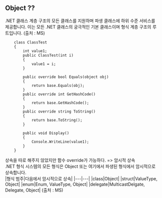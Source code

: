 ## Object ??
.NET 클래스 계층 구조의 모든 클래스를 지원하며 파생 클래스에 하위 수준 서비스를 제공합니다. 이는 모든 .NET 클래스의 궁극적인 기본 클래스이며 형식 계층 구조의 루트입니다. (출처 : MS)  
```
    class ClassTest
    {
        int value1;
        public ClassTest(int i)
        {
            value1 = i;
        }

        public override bool Equals(object obj)
        {
            return base.Equals(obj);
        }
        public override int GetHashCode()
        {
            return base.GetHashCode();
        }
        public override string ToString()
        {
            return base.ToString();
        }

        public void Display()
        {
            Console.WriteLine(value1);
        }
    }
```
상속을 따로 해주지 않았지만 함수 override가 가능하다. => 암시적 상속  
.NET 형식 시스템의 모든 형식은 Object 또는 여기에서 파생된 형식에서 암시적으로 상속합니다.  
|형식 범주|다음에서 암시적으로 상속|
|---|---|
|class|Object|
|struct|ValueType, Object|
|enum|Enum, ValueType, Object|
|delegate|MulticastDelgate, Delegate, Object|
(출처 : MS)
